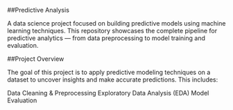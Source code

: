 ##Predictive Analysis

A data science project focused on building predictive models using machine learning techniques. This repository showcases the complete pipeline for predictive analytics — from data preprocessing to model training and evaluation.

##Project Overview

The goal of this project is to apply predictive modeling techniques on a dataset to uncover insights and make accurate predictions. This includes:

Data Cleaning & Preprocessing
Exploratory Data Analysis (EDA)
Model Evaluation
